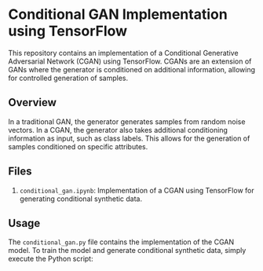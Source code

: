 # Conditional GAN Implementation using TensorFlow

This repository contains an implementation of a Conditional Generative Adversarial Network (CGAN) using TensorFlow. CGANs are an extension of GANs where the generator is conditioned on additional information, allowing for controlled generation of samples.

## Overview

In a traditional GAN, the generator generates samples from random noise vectors. In a CGAN, the generator also takes additional conditioning information as input, such as class labels. This allows for the generation of samples conditioned on specific attributes.

## Files

1. `conditional_gan.ipynb`: Implementation of a CGAN using TensorFlow for generating conditional synthetic data.

## Usage

The `conditional_gan.py` file contains the implementation of the CGAN model. To train the model and generate conditional synthetic data, simply execute the Python script:

